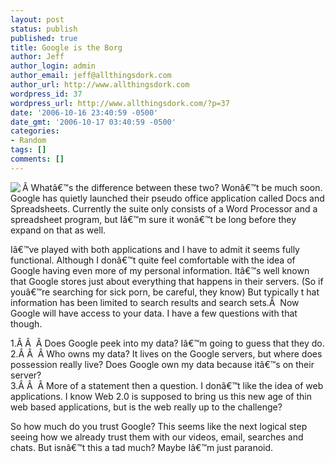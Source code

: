 ```yaml
---
layout: post
status: publish
published: true
title: Google is the Borg
author: Jeff
author_login: admin
author_email: jeff@allthingsdork.com
author_url: http://www.allthingsdork.com
wordpress_id: 37
wordpress_url: http://www.allthingsdork.com/?p=37
date: '2006-10-16 23:40:59 -0500'
date_gmt: '2006-10-17 03:40:59 -0500'
categories:
- Random
tags: []
comments: []
---
```

<p><img align="left" src="http://www.searchenginelowdown.com/uploaded_images/google_borg-745805.gif" />&Acirc;&nbsp;What&acirc;&euro;&trade;s the difference between these two? Won&acirc;&euro;&trade;t be much soon. Google has quietly launched their pseudo office application called Docs and Spreadsheets. Currently the suite only consists of a Word Processor and a spreadsheet program, but I&acirc;&euro;&trade;m sure it won&acirc;&euro;&trade;t be long before they expand on that as well.</p>
<p>I&acirc;&euro;&trade;ve played with both applications and I have to admit it seems fully functional. Although I don&acirc;&euro;&trade;t quite feel comfortable with the idea of Google having even more of my personal information. It&acirc;&euro;&trade;s well known that Google stores just about everything that happens in their servers. (So if you&acirc;&euro;&trade;re searching for sick porn, be careful, they know) But typically t hat information has been limited to search results and search sets.&Acirc;&nbsp; Now Google will have access to your data. I have a few questions with that though.</p>
<p>1.&Acirc;&nbsp;&Acirc;&nbsp; &Acirc;&nbsp;Does Google peek into my data? I&acirc;&euro;&trade;m going to guess that they do.<br />
2.&Acirc;&nbsp;&Acirc;&nbsp; &Acirc;&nbsp;Who owns my data? It lives on the Google servers, but where does possession really live? Does Google own my data because it&acirc;&euro;&trade;s on their server?<br />
3.&Acirc;&nbsp;&Acirc;&nbsp; &Acirc;&nbsp;More of a statement then a question. I don&acirc;&euro;&trade;t like the idea of web applications. I know Web 2.0 is supposed to bring us this new age of thin web based applications, but is the web really up to the challenge?</p>
<p>So how much do you trust Google? This seems like the next logical step seeing how we already trust them with our videos, email, searches and chats. But isn&acirc;&euro;&trade;t this a tad much? Maybe I&acirc;&euro;&trade;m just paranoid.</p>

